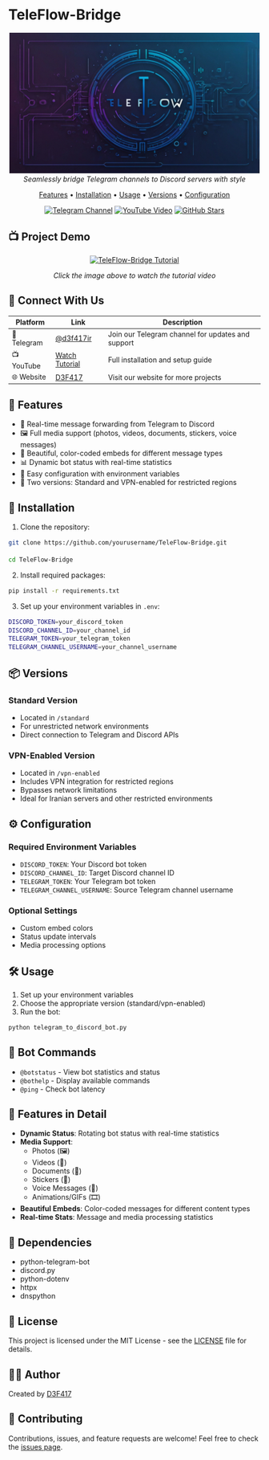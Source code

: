 # TeleFlow-Bridge 

<p align="center">
  <img src="assets/logo.jpg" alt="TeleFlow-Bridge Logo" width="500"/>
  <br>
  <i>Seamlessly bridge Telegram channels to Discord servers with style</i>
</p>

<p align="center">
  <a href="#features">Features</a> •
  <a href="#installation">Installation</a> •
  <a href="#usage">Usage</a> •
  <a href="#versions">Versions</a> •
  <a href="#configuration">Configuration</a>
</p>


<div align="center">
  
  [![Telegram Channel](https://img.shields.io/badge/Telegram-Channel-blue?style=for-the-badge&logo=telegram)](https://t.me/d3f417ir)
  [![YouTube Video](https://img.shields.io/badge/YouTube-Tutorial-red?style=for-the-badge&logo=youtube)](https://youtu.be/your_video_id)
  [![GitHub Stars](https://img.shields.io/github/stars/Sir-D3F417/TeleFlow-Bridge?style=for-the-badge&logo=github)](https://github.com/Sir-D3F417/TeleFlow-Bridge)
  
</div>

## 📺 Project Demo

<div align="center">
  
  [![TeleFlow-Bridge Tutorial](https://img.youtube.com/vi/your_video_id/maxresdefault.jpg)](https://www.youtube.com/watch?v=your_video_id)
  
  <i>Click the image above to watch the tutorial video</i>
</div>

## 🌟 Connect With Us

<div align="center">
  
  | Platform | Link | Description |
  |----------|------|-------------|
  | 💬 Telegram | [@d3f417ir](https://t.me/d3f417ir) | Join our Telegram channel for updates and support |
  | 📺 YouTube | [Watch Tutorial](https://youtu.be/your_video_id) | Full installation and setup guide |
  | 🌐 Website | [D3F417](https://zil.ink/d3f417) | Visit our website for more projects |
  
</div>

## 🌟 Features

- 🔄 Real-time message forwarding from Telegram to Discord
- 🖼️ Full media support (photos, videos, documents, stickers, voice messages)
- 🎨 Beautiful, color-coded embeds for different message types
- 📊 Dynamic bot status with real-time statistics
- 🔧 Easy configuration with environment variables
- 🎯 Two versions: Standard and VPN-enabled for restricted regions

## 🚀 Installation

1. Clone the repository:

```bash
git clone https://github.com/yourusername/TeleFlow-Bridge.git

cd TeleFlow-Bridge
```

2. Install required packages:

```bash
pip install -r requirements.txt
```

3. Set up your environment variables in `.env`:

```bash
DISCORD_TOKEN=your_discord_token
DISCORD_CHANNEL_ID=your_channel_id
TELEGRAM_TOKEN=your_telegram_token
TELEGRAM_CHANNEL_USERNAME=your_channel_username
```

## 📦 Versions

### Standard Version
- Located in `/standard`
- For unrestricted network environments
- Direct connection to Telegram and Discord APIs

### VPN-Enabled Version
- Located in `/vpn-enabled`
- Includes VPN integration for restricted regions
- Bypasses network limitations
- Ideal for Iranian servers and other restricted environments

## ⚙️ Configuration

### Required Environment Variables
- `DISCORD_TOKEN`: Your Discord bot token
- `DISCORD_CHANNEL_ID`: Target Discord channel ID
- `TELEGRAM_TOKEN`: Your Telegram bot token
- `TELEGRAM_CHANNEL_USERNAME`: Source Telegram channel username

### Optional Settings
- Custom embed colors
- Status update intervals
- Media processing options

## 🛠️ Usage

1. Set up your environment variables
2. Choose the appropriate version (standard/vpn-enabled)
3. Run the bot:

```bash
python telegram_to_discord_bot.py
```

## 🤖 Bot Commands

- `@botstatus` - View bot statistics and status
- `@bothelp` - Display available commands
- `@ping` - Check bot latency

## 🎨 Features in Detail

- **Dynamic Status**: Rotating bot status with real-time statistics
- **Media Support**: 
  - Photos (🖼️)
  - Videos (🎥)
  - Documents (📎)
  - Stickers (🎨)
  - Voice Messages (🎤)
  - Animations/GIFs (🎞️)
- **Beautiful Embeds**: Color-coded messages for different content types
- **Real-time Stats**: Message and media processing statistics

## 🔧 Dependencies

- python-telegram-bot
- discord.py
- python-dotenv
- httpx
- dnspython

## 📝 License

This project is licensed under the MIT License - see the [LICENSE](LICENSE) file for details.

## 🙋‍♂️ Author

Created by [D3F417](https://github.com/Sir-D3F417)

## 🤝 Contributing

Contributions, issues, and feature requests are welcome! Feel free to check the [issues page](https://github.com/Sir-D3F417/TeleFlow-Bridge/issues).
